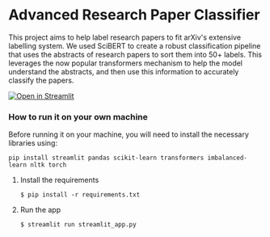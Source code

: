 # Advanced Research Paper Classifier

This project aims to help label research papers to fit arXiv's extensive labelling system. We used SciBERT to create a robust classification pipeline that uses the abstracts of research papers to sort them into 50+ labels. This leverages the now popular transformers mechanism to help the model understand the abstracts, and then use this information to accurately classify the papers.

[![Open in Streamlit](https://static.streamlit.io/badges/streamlit_badge_black_white.svg)]([https://data-evaluation-template.streamlit.app/](https://advanced-research-paper-classifier-deployed-1hwsw2aqlpd.streamlit.app/))

### How to run it on your own machine
Before running it on your machine, you will need to install the necessary libraries using:
```
pip install streamlit pandas scikit-learn transformers imbalanced-learn nltk torch
```
1. Install the requirements

   ```
   $ pip install -r requirements.txt
   ```
2. Run the app

   ```
   $ streamlit run streamlit_app.py
   ```
